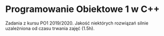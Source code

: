 # Programowanie Obiektowe 1 w C++
Zadania z kursu PO1 2019/2020.
Jakość niektórych rozwiązań silnie uzależniona od czasu trwania zajęć (1.5h).